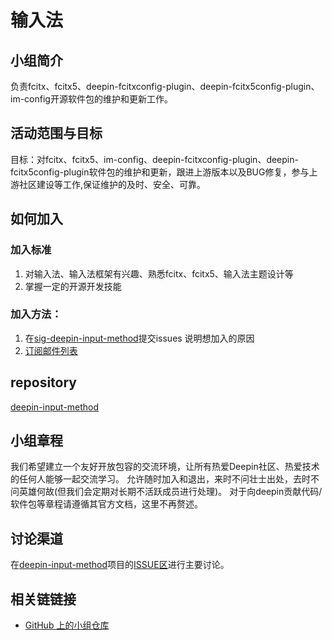 # 输入法

## 小组简介

负责fcitx、fcitx5、deepin-fcitxconfig-plugin、deepin-fcitx5config-plugin、im-config开源软件包的维护和更新工作。

## 活动范围与目标

目标：对fcitx、fcitx5、im-config、deepin-fcitxconfig-plugin、deepin-fcitx5config-plugin软件包的维护和更新，跟进上游版本以及BUG修复，参与上游社区建设等工作,保证维护的及时、安全、可靠。

## 如何加入

### 加入标准
1. 对输入法、输入法框架有兴趣、熟悉fcitx、fcitx5、输入法主题设计等
2. 掌握一定的开源开发技能

### 加入方法：

1. 在[sig-deepin-input-method](https://github.com/deepin-community/sig-deepin-input-method/issues)提交issues 说明想加入的原因
2. [订阅邮件列表](https://www.freelists.org/list/deepin-devel)

##  repository

[deepin-input-method](https://github.com/deepin-community/sig-deepin-input-method)

## 小组章程

我们希望建立一个友好开放包容的交流环境，让所有热爱Deepin社区、热爱技术的任何人能够一起交流学习。
允许随时加入和退出，来时不问壮士出处，去时不问英雄何故(但我们会定期对长期不活跃成员进行处理)。
对于向deepin贡献代码/软件包等章程请遵循其官方文档，这里不再赘述。


## 讨论渠道
在[deepin-input-method](https://github.com/deepin-community/sig-deepin-input-method)项目的[ISSUE区](https://github.com/deepin-community/sig-deepin-input-method/issues)进行主要讨论。

## 相关链链接

- [GitHub 上的小组仓库](https://github.com/deepin-community/sig-deepin-input-method/)



